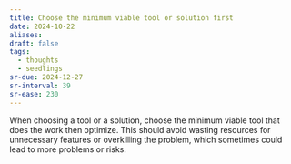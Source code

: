 ```yaml
---
title: Choose the minimum viable tool or solution first
date: 2024-10-22
aliases: 
draft: false
tags:
  - thoughts
  - seedlings
sr-due: 2024-12-27
sr-interval: 39
sr-ease: 230
---
```

When choosing a tool or a solution, choose the minimum viable tool that does the work then optimize. This should avoid wasting resources for unnecessary features or overkilling the problem, which sometimes could lead to more problems or risks.